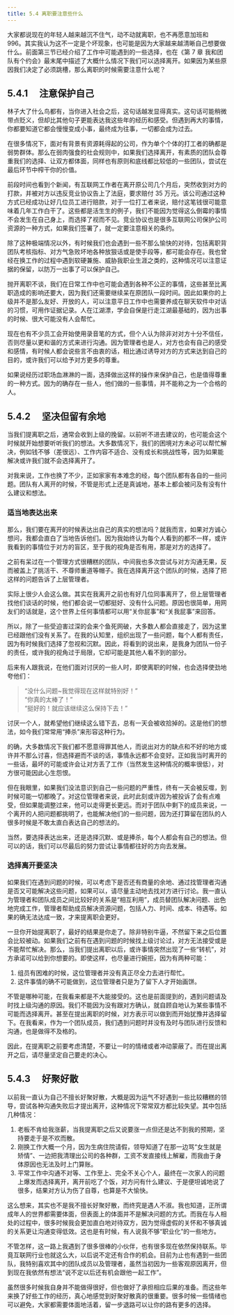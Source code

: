 ```yaml
---
title: 5.4 离职要注意些什么
---
```


大家都说现在的年轻人越来越沉不住气，动不动就离职，也不再愿意加班和 996。其实我认为这不一定是个坏现象，也可能是因为大家越来越清晰自己想要做什么。前面第三节已经介绍了工作中可能遇到的一些选择，也在《第 7 章 我和团队有个约会》最末尾中描述了大概什么情况下我们可以选择离开。如果因为某些原因我们决定了必须跳槽，那么离职的时候需要注意什么呢？

## 5.4.1 　注意保护自己

林子大了什么鸟都有，当你进入社会之后，这句话越发显得真实。这句话可能稍微带点贬义，但却比其他句子更能表达我这些年的经历和感受。但遇到再大的事情，你都要知道它都会慢慢变成小事，最终成为往事，一切都会成为过去。

在很多情况下，面对有背景有资源耗得起的公司，作为单个个体的打工者的确都是弱势群体。那么在弱肉强食的社会规则中，如果我们选择离开，有素质的团队会尊重我们的选择、让双方都体面，同样也有原则和底线都比较低的一些团队，尝试在最后环节中榨干你的价值。

前段时间也看到个新闻，有互联网工作者在离开原公司几个月后，突然收到对方的打款，并被对方以违反竞业协议告上了法庭，要求赔付 35 万元。该公司通过这种方式已经成功让好几位员工进行赔款，对于一位打工者来说，赔付这笔钱很可能意味着几年工作白干了。这些都是活生生的例子，我们不能因为觉得这么倒霉的事情不会发生在自己身上，而选择了视而不见。竞业协议也是很多互联网公司保护公司资源的一种方式，如果我们签署了，就一定要注意相关的条约。

除了这种极端情况以外，有时候我们也会遇到一些不那么愉快的对待，包括离职背团队考核指标、对方气急败坏地各种放狠话或是使手段等，都可能会存在。我也曾经在换工作的过程中遇到软硬兼施、威胁我职业生涯之类的，这种情况可以注意证据的保留，以防万一出事了可以保护自己。

抛开离职不谈，我们在日常工作中也可能会遇到各种不公正的事情，这些甚至比离职造成的影响还要大，因为我们还需要继续呆在原团队一段时间。因此如果你的上级并不是那么友好、开放的人，可以注意平日工作中也需要养成在聊天软件中对话的习惯，可用作证据记录。人在江湖漂，学会自保是行走江湖最基础的，因为出事的时候、很大可能没有人会帮忙。

现在也有不少员工会开始使用录音笔的方式，但个人认为除非对对方十分不信任，否则尽量以更和谐的方式来进行沟通。因为管理者也是人，对方也会有自己的感受和感情，有时候人都会说些言不由衷的话，相比通过诱导对方的方式来达到自己的目的，或许我们可以给予对方更多的尊重。

如果说经历过职场血淋淋的一面，选择做出这样的操作来保护自己，也是值得尊重的一种方式。因为的确存在一些人，他们做的一些事情，并不能称之为一个合格的人。

## 5.4.2 　坚决但留有余地

当我们提离职之后，通常会收到上级的挽留。以前听不进去建议的，也可能会这个时候就开始想要听听我们的想法。大多数情况下，我们的困境对方未必可以帮忙解决，例如钱不够（差很远）、工作内容不适合、没有成长和挑战性等，因为如果能解决或许我们就不会选择离开了。

对我来说，工作也换了不少，正如家家有本难念的经，每个团队都有各自的一些问题。团队有人离开的时候，不管是形式上还是真诚地，基本上都会被问及有没有什么建议和想法。

### 适当地表达出来

那么，我们要在离开的时候表达出自己的真实的想法吗？就我而言，如果对方诚心想问，我都会直白了当地告诉他们。因为我始终认为每个人看到的都不一样，或许我看到的事情位于对方的盲区，至于我的视角是否有用，那是对方的选择了。

之前有呆过在一个管理方式很糟糕的团队，中间我也多次尝试与对方沟通无果，反而被盖上了挑活干、不尊师重道等帽子。我在选择离开这个团队的时候，选择了把这样的问题告诉了上层管理者。

实际上很少人会这么做。其实在我离开之前也有好几位同事离开了，但上层管理者找他们谈话的时候，他们都会说一切都挺好、没有什么问题。原因也很简单，用网友们的话就是，这个世界上任何事情都可以用“关你屁事”和“关我屁事”来回答。

所以，除了一些受迫害过深的会来个鱼死网破，大多数人都会直接走了，因为这里已经跟他们没有关系了。在我的认知里，组织出现了一些问题，每个人都有责任，因为有时候我们选择了忽视和沉默。因此，将看到的说出来，是我身为团队一份子的责任，或许我的视角过于局限，它却可能是其他人看不到的部分。

后来有人跟我说，在他们面对讨厌的一些人时，即使离职的时候，也会选择使劲地夸他们：

> “没什么问题~我觉得现在这样就特别好！”  
> “你真的太棒了！”  
> “挺好的！就应该继续这么保持下去！”

讨厌一个人，就希望他们继续这么错下去，总有一天会被收拾掉的。这是他们的想法，如今我们常常用“捧杀”来形容这种行为。

的确，大多数情况下我们都不愿意得罪其他人，而说出对方的缺点和不好的地方或许并不那么讨喜，但选择避而不谈的话，事情永远都不会变好。正如我当时离开的一些话，最坏的可能或许会让对方丢了工作（当然发生这种情况的概率很低），对方很可能因此心生怨恨。

但在我眼里，如果我们没法意识到自己一些问题的严重性，终有一天会被反噬，到时候可能一切都晚了。对这位管理者来说，此时此刻或许因为被投诉了会有点难受，但如果能调整过来，他可以走得更长更远。而对于团队中剩下的成员来说，一个离开的人把问题都挑明了，也能解决他们的一些问题，因为还打算留在团队的人很多时候是不敢太直白表达自己的想法的。

当然，要选择表达出来，还是选择沉默、或是捧杀，每个人都会有自己的想法。但可以的话，我们可以尽最后的努力尝试让事情都往好的方向去发展。

### 选择离开要坚决

如果我们在遇到问题的时候，可以考虑下是否还有商量的余地、通过找管理者沟通是否又可能解决这些问题，如果可以，请尽量主动地去找对方进行讨论。我一直认为管理者和团队成员之间比较好的关系是“相互利用”，成员替团队解决问题、出色地完成工作，管理者帮助成员解决资源问题，包括人力、时间、成本、待遇等。如果的确无法达成一致，才来提离职会更好。

一旦你开始提离职了，最好的结果是你走了。除非特别牛逼，不然留下来之后位置会比较被动。如果我们之前有在遇到问题的时候找上级讨论过，对方无法接受或是不能帮忙解决。那么，当我们提出离职以后，或许事情突然出现了一些“转机”，对方承诺可以给到你想要的。即使这样，也尽量进行婉拒，因为有两种可能：

1. 组员有困难的时候，这位管理者并没有真正尽全力去进行帮忙。
2. 这件事情的确不可能做到，这位管理者只是为了留下人才开始画饼。

不管是哪种可能，在我看来都是不大能接受的。这也是前面提到的，遇到问题请及时找上级沟通的原因。我们不能因为没有跟对方确认，就自顾自地认为某些事情不可能而选择离开。甚至在提出离职的时候，对方表示可以做到而开始犹豫并选择留下。在我看来，作为一个团队成员，我们遇到问题时并没有及时与团队进行反馈和沟通，也是做得不及格的。

因此，在提离职之前要考虑清楚，不要让一时的情绪或者冲动蒙蔽了。而在提出离开之后，请尽量坚定自己要走的决心。

## 5.4.3 　好聚好散

以前我一直认为自己不擅长好聚好散，大概是因为运气不好遇到一些比较糟糕的领导，尝试各种沟通失败后才提出离开，这种情况下常常双方都比较失望。其中包括几种情况：

1. 老板不肯给我涨薪，当我提离职之后又说要涨一点但还是达不到我的预期，坚持要走于是不欢而散。
2. 刚换工作大概一个月，因为生病住院请假，领导知道了在那一边骂“女生就是矫情”、一边把我清理出公司的各种群，工资不发直接线上解雇，而我由于身体原因也无法及时上门算账。
3. 平常工作中沟通不对等、工作至上、完全不关心个人，最终在一次家人的问题上爆发而选择离开，离开前吃了个饭，对方问有什么建议、于是便坦诚地说了很多，结果对方认为伤了自尊，也算是不大愉快。

这么想来，其实也不是我不擅长好聚好散，而终究是遇人不淑。我也知道，正所谓成年人的世界都需要体面，但表面上的体面并不是解决问题的方式。而我在与人相处的过程中，很多时候我会更加直白地对待双方，因为觉得虚假的关怀和不够真诚的关系更让沟通变得低效。这也是有时候，有人说我不够“职业化”的一些地方。

不管怎样，这一路上我遇到了很多很棒的小伙伴，也有很多现在依然保持联系。毕竟互联网行业也就这么大，以后说不定还有合作的机会。目前为止也有遇到一些团队，我特别喜欢其中的团队成员以及管理者，虽然当初因为一些客观原因离开，但到现在我依然有想法“说不定以后还有机会跟他一起工作”。

虽然很多时候我自身并不能做得很好，但也做好了承担相应后果的准备。而这些年来换了好些工作的经历，真心地感觉到好聚好散真的很重要。很多时候一些情绪也可以避免，大家都需要体面地活着，留一步退路可以让你的路有更多的选择。

